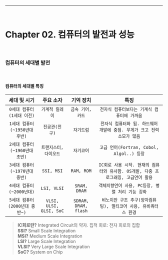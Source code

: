 ------------------

<br>

# Chapter 02. 컴퓨터의 발전과 성능

<br>

### 컴퓨터의 세대별 발전

<br>

#### 컴퓨터의 세대별 특징

| 세대 및 시기 | 주요 소자 | 기억 장치 | 특징 |
|:---:|:---:|:---:|:---:|
|`0세대 컴퓨터(1세대 이전)`|`기계적 릴레이`|`금속 기어, 카드`|`전자식 컴퓨터보다는 기계식 컴퓨터에 가까움`|
|`1세대 컴퓨터(~1950년대 후반)`|`진공관(전구)`|`자기드럼`|`전자식 컴퓨터화 됨. 하드웨어 개발에 중점. 무게가 크고 전력 소모가 많음`|
|`2세대 컴퓨터(~1960년대 초반)`|`트랜지스터, 다이오드`|`자기코어`|`고급 언어(Fortran, Cobol, Algol..) 등장`|
|`3세대 컴퓨터(~1970년대 중반)`|`SSI, MSI`|`RAM, ROM`|`IC회로 사용 시작. 현재의 컴퓨터와 유사함. OS개발, 다중 프로그래밍, 고급언어 활용`|
|`4세대 컴퓨터(~2000년대)`|`LSI, VLSI`|`SRAM, DRAM`|`객체지향언어 사용, PC등장, 병렬 처리 기능 강화`|
|`5세대 컴퓨터(2000년대 중반~)`|`VLSI, ULSI, GLSI, SoC`|`SDRAM, DRAM, flash`|`비노이만 구조 추구(양자컴퓨팅), 멀티코어 사용, 유비쿼터스 환경`|

> **IC회로란?** Integrated Circuit의 약자. 집적 회로: 전자 회로의 집합    
> **SSI?** Small Scale Integration     
> **MSI?** Medium Scale Integration    
> **LSI?** Large Scale Integration     
> **VLSI?** Very Large Scale Integration    
> **SoC?** System on Chip    